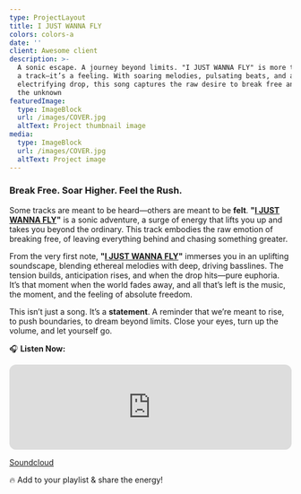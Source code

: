 ```yaml
---
type: ProjectLayout
title: I JUST WANNA FLY
colors: colors-a
date: ''
client: Awesome client
description: >-
  A sonic escape. A journey beyond limits. "I JUST WANNA FLY" is more than just
  a track—it’s a feeling. With soaring melodies, pulsating beats, and an
  electrifying drop, this song captures the raw desire to break free and chase
  the unknown
featuredImage:
  type: ImageBlock
  url: /images/COVER.jpg
  altText: Project thumbnail image
media:
  type: ImageBlock
  url: /images/COVER.jpg
  altText: Project image
---
```

### **Break Free. Soar Higher. Feel the Rush.**

Some tracks are meant to be heard—others are meant to be **felt**. **"**[**I JUST WANNA FLY**](https://open.spotify.com/track/2LBgrGxRxUIAd62uBJ9oL8?si=32de61f875c64686)**"** is a sonic adventure, a surge of energy that lifts you up and takes you beyond the ordinary. This track embodies the raw emotion of breaking free, of leaving everything behind and chasing something greater.

From the very first note, **"**[**I JUST WANNA FLY**](https://open.spotify.com/track/2LBgrGxRxUIAd62uBJ9oL8?si=32de61f875c64686)**"** immerses you in an uplifting soundscape, blending ethereal melodies with deep, driving basslines. The tension builds, anticipation rises, and when the drop hits—pure euphoria. It’s that moment when the world fades away, and all that’s left is the music, the moment, and the feeling of absolute freedom.

This isn’t just a song. It’s a **statement**. A reminder that we’re meant to rise, to push boundaries, to dream beyond limits. Close your eyes, turn up the volume, and let yourself go.

🎧 **Listen Now:**

<iframe style="border-radius:12px" src="https://open.spotify.com/embed/track/2LBgrGxRxUIAd62uBJ9oL8?utm_source=generator" width="100%" height="152" frameBorder="0" allowfullscreen="" allow="autoplay; clipboard-write; encrypted-media; fullscreen; picture-in-picture" loading="lazy"></iframe>

[Soundcloud ](https://on.soundcloud.com/qEc8YmBc6HFQZ2Wp6)

🔥 Add to your playlist & share the energy!
